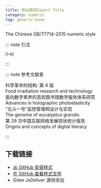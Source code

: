 ```yaml
---
title: 导出题目Export Title
category: numeric
tag: generic-base
---
```


<!-- 此文件由脚本自动生成，请勿手动修改！ -->

The Chinese GB/T7714-2015 numeric style


::: note 引注

<sup>[1–8]</sup>

:::



::: note 参考文献表

  <div class="csl-bib-body">
  <div class="csl-entry second-field-align-flush hangingindent-false " >
    <div class="csl-left-margin">科学革命的结构: 第 4 版</div></div> 
  <div class="csl-entry second-field-align-flush hangingindent-false " >
    <div class="csl-left-margin">Food irradiation research and technology</div></div> 
  <div class="csl-entry second-field-align-flush hangingindent-false " >
    <div class="csl-left-margin">面向数字素养的高校图书馆数字服务体系研究</div></div> 
  <div class="csl-entry second-field-align-flush hangingindent-false " >
    <div class="csl-left-margin">Advances in holographic photoelasticity</div></div> 
  <div class="csl-entry second-field-align-flush hangingindent-false " >
    <div class="csl-left-margin">“北斗一号”监控管理网设计与实现</div></div> 
  <div class="csl-entry second-field-align-flush hangingindent-false " >
    <div class="csl-left-margin">The genome of eucalyptus grandis</div></div> 
  <div class="csl-entry second-field-align-flush hangingindent-false " >
    <div class="csl-left-margin">第 29 次中国互联网络发展现状统计报告</div></div> 
  <div class="csl-entry second-field-align-flush hangingindent-false " >
    <div class="csl-left-margin">Origins and concepts of digital literacy</div></div> 
  </div>


:::

<!-- more --> 

## 下载链接

- [从 GitHub 安装样式](https://github.com/zotero-cn/styles/./raw/main/src/505export-title/505export-title.csl) 
- [在 GitHub 查看样式文件](https://github.com/zotero-cn/styles/./tree/main/src/505export-title/505export-title.csl) 
- Gitee JsDeliver 源待添加

